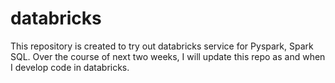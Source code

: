 # databricks

This repository is created to try out databricks service for Pyspark, Spark SQL. 
Over the course of next two weeks, I will update this repo as and when I develop code in databricks.
